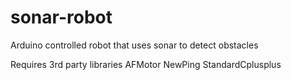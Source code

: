 # sonar-robot
Arduino controlled robot that uses sonar to detect obstacles

Requires 3rd party libraries
AFMotor
NewPing
StandardCplusplus
